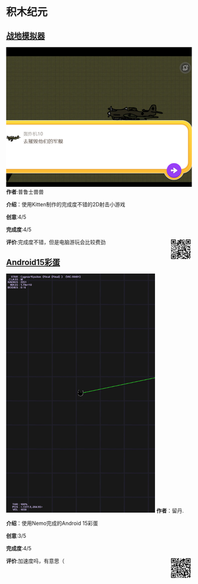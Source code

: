 # 积木纪元
## [战地模拟器](https://shequ.codemao.cn/work/277380748)

![1](./assets/kitten-1.png)
**作者**:普鲁士兽兽

**介绍**：使用Kitten制作的完成度不错的2D射击小游戏

**创意**:4/5

**完成度**:4/5

**评价**:完成度不错，但是电脑游玩会比较费劲
<img src="./assets/kitten-3.png" width="60px" style="float:right">

## [Android15彩蛋](https://shequ.codemao.cn/work/267196104)
![2](./assets/kitten-2.png)
**作者**：留丹.

**介绍**：使用Nemo完成的Android 15彩蛋

**创意**:3/5

**完成度**:4/5

**评价**:加速度吗，有意思（
<img src="./assets/kitten-4.png" width="60px" style="float:right">

